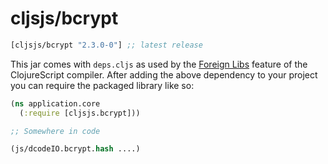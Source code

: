 # cljsjs/bcrypt

[](dependency)
```clojure
[cljsjs/bcrypt "2.3.0-0"] ;; latest release
```
[](/dependency)

This jar comes with `deps.cljs` as used by the [Foreign Libs][flibs] feature
of the ClojureScript compiler. After adding the above dependency to your project
you can require the packaged library like so:

```clojure
(ns application.core
  (:require [cljsjs.bcrypt]))

;; Somewhere in code

(js/dcodeIO.bcrypt.hash ....)

```

[flibs]: https://clojurescript.org/reference/packaging-foreign-deps
